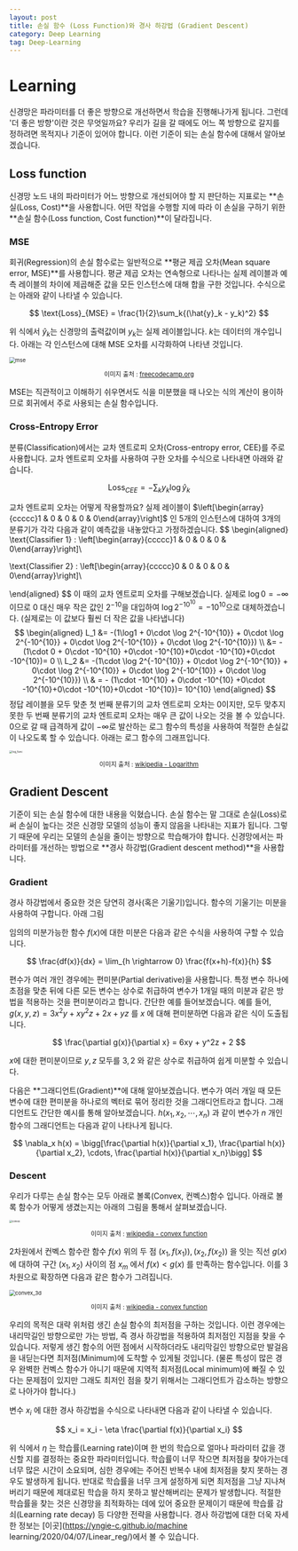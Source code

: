 ```yaml
---
layout: post
title: 손실 함수 (Loss Function)와 경사 하강법 (Gradient Descent)
category: Deep Learning
tag: Deep-Learning
---
```




# Learning

신경망은 파라미터를 더 좋은 방향으로 개선하면서 학습을 진행해나가게 됩니다. 그런데 '더 좋은 방향'이란 것은 무엇일까요? 우리가 길을 갈 때에도 어느 쪽 방향으로 갈지를 정하려면 목적지나 기준이 있어야 합니다. 이런 기준이 되는 손실 함수에 대해서 알아보겠습니다.

## Loss function

신경망 노드 내의 파라미터가 어느 방향으로 개선되어야 할 지 판단하는 지표로는 **손실(Loss, Cost)**을 사용합니다. 어떤 작업을 수행할 지에 따라 이 손실을 구하기 위한 **손실 함수(Loss function, Cost function)**이 달라집니다.

### MSE

회귀(Regression)의 손실 함수로는 일반적으로 **평균 제곱 오차(Mean square error, MSE)**를 사용합니다. 평균 제곱 오차는 연속형으로 나타나는 실제 레이블과 예측 레이블의 차이에 제곱해준 값을 모든 인스턴스에 대해 합을 구한 것입니다. 수식으로는 아래와 같이 나타낼 수 있습니다.


$$
\text{Loss}_{MSE} = \frac{1}{2}\sum_k{(\hat{y}_k - y_k)^2}
$$


위 식에서 $\hat{y}_k$는 신경망의 출력값이며 $y_k$는 실제 레이블입니다. $k$는 데이터의 개수입니다. 아래는 각 인스턴스에 대해 MSE 오차를 시각화하여 나타낸 것입니다.

<img src="https://cdn-media-1.freecodecamp.org/images/MNskFmGPKuQfMLdmpkT-X7-8w2cJXulP3683" alt="mse" style="zoom: 67%;" />

<p align="center" style="font-size:80%">이미지 출처 : <a href="https://www.freecodecamp.org/news/machine-learning-mean-squared-error-regression-line-c7dde9a26b93/">freecodecamp.org</a></p>

MSE는 직관적이고 이해하기 쉬우면서도 식을 미분했을 때 나오는 식의 계산이 용이하므로 회귀에서 주로 사용되는 손실 함수입니다.

### Cross-Entropy Error

분류(Classification)에서는 교차 엔트로피 오차(Cross-entropy error, CEE)를 주로 사용합니다. 교차 엔트로피 오차를 사용하여 구한 오차를 수식으로 나타내면 아래와 같습니다.


$$
\text{Loss}_{CEE} = -\sum_k{y_k\log{\hat{y}_k}}
$$


교차 엔트로피 오차는 어떻게 작용할까요? 실제 레이블이 $\left[\begin{array}{ccccc}1 & 0 & 0 & 0 & 0\end{array}\right]$ 인 5개의 인스턴스에 대하여 3개의 분류기가 각각 다음과 같이 예측값을 내놓았다고 가정하겠습니다.
$$
\begin{aligned}
\text{Classifier 1} : \left[\begin{array}{ccccc}1 & 0 & 0 & 0 & 0\end{array}\right]\\

\text{Classifier 2} : \left[\begin{array}{ccccc}0 & 0 & 0 & 0 & 0\end{array}\right]\\

\end{aligned}
$$
이 때의 교차 엔트로피 오차를 구해보겠습니다. 실제로 $\log0 = -\infty$ 이므로 $0$ 대신 매우 작은 값인 $2^{-10}$을 대입하여 $\log 2^{-10^{10}} = -10^{10}$으로 대체하겠습니다. (실제로는 이 값보다 훨씬 더 작은 값을 나타냅니다)
$$
\begin{aligned}
L_1 &= -(1\log1 + 0\cdot \log 2^{-10^{10}} + 0\cdot \log 2^{-10^{10}} + 0\cdot \log 2^{-10^{10}} + 0\cdot \log 2^{-10^{10}}) \\
&= - (1\cdot 0 + 0\cdot -10^{10} +0\cdot -10^{10}+0\cdot -10^{10}+0\cdot -10^{10})= 0 \\
L_2 &= -(1\cdot \log 2^{-10^{10}} + 0\cdot \log 2^{-10^{10}} + 0\cdot \log 2^{-10^{10}} + 0\cdot \log 2^{-10^{10}} + 0\cdot \log 2^{-10^{10}}) \\
& = - (1\cdot -10^{10} + 0\cdot -10^{10} +0\cdot -10^{10}+0\cdot -10^{10}+0\cdot -10^{10})= 10^{10}
\end{aligned}
$$
정답 레이블을 모두 맞춘 첫 번째 분류기의 교차 엔트로피 오차는 0이지만, 모두 맞추지 못한 두 번째 분류기의 교차 엔트로피 오차는 매우 큰 값이 나오는 것을 볼 수 있습니다. $0$으로 갈 때 급격하게 값이 $-\infty$로 발산하는 로그 함수의 특성을 사용하여 적절한 손실값이 나오도록 할 수 있습니다. 아래는 로그 함수의 그래프입니다.

<img src="https://upload.wikimedia.org/wikipedia/commons/thumb/1/17/Binary_logarithm_plot_with_ticks.svg/1280px-Binary_logarithm_plot_with_ticks.svg.png" alt="log_func" style="zoom: 33%;" />

<p align="center" style="font-size:80%">이미지 출처 : <a href="https://en.wikipedia.org/wiki/Logarithm">wikipedia - Logarithm</a></p>

## Gradient Descent

기준이 되는 손실 함수에 대한 내용을 익혔습니다. 손실 함수는 말 그대로 손실(Loss)로써 손실이 높다는 것은 신경망 모델의 성능이 좋지 않음을 나타내는 지표가 됩니다. 그렇기 때문에 우리는 모델의 손실을 줄이는 방향으로 학습해가야 합니다. 신경망에서는 파라미터를 개선하는 방법으로 **경사 하강법(Gradient descent method)**을 사용합니다.

### Gradient

경사 하강법에서 중요한 것은 당연히 경사(혹은 기울기)입니다. 함수의 기울기는 미분을 사용하여 구합니다. 아래 그림

임의의 미분가능한 함수 $f(x)$에 대한 미분은 다음과 같은 수식을 사용하여 구할 수 있습니다.


$$
\frac{df(x)}{dx} = \lim_{h \rightarrow 0} \frac{f(x+h)-f(x)}{h}
$$


편수가 여러 개인 경우에는 편미분(Partial derivative)을 사용합니다. 특정 변수 하나에 초점을 맞춘 뒤에 다른 모든 변수는 상수로 취급하여 변수가 1개일 때의 미분과 같은 방법을 적용하는 것을 편미분이라고 합니다. 간단한 예를 들어보겠습니다. 예를 들어, $g(x, y, z) = 3 x^2 y + x y^2 z + 2x + yz$ 를 $x$ 에 대해 편미분하면 다음과 같은 식이 도출됩니다.


$$
\frac{\partial g(x)}{\partial x} = 6xy + y^2z + 2
$$


$x$에 대한 편미분이므로 $y, z$ 모두를 $3, 2$ 와 같은 상수로 취급하여 쉽게 미분할 수 있습니다. 

다음은 **그래디언트(Gradient)**에 대해 알아보겠습니다. 변수가 여러 개일 때 모든 변수에 대한 편미분을 하나로의 벡터로 묶어 정리한 것을 그래디언트라고 합니다. 그래디언트도 간단한 예시를 통해 알아보겠습니다. $h(x_1, x_2, \cdots, x_n)$ 과 같이 변수가 $n$ 개인 함수의 그래디언트는 다음과 같이 나타나게 됩니다.


$$
\nabla_x h(x) = \bigg[\frac{\partial h(x)}{\partial x_1}, \frac{\partial h(x)}{\partial x_2}, \cdots, \frac{\partial h(x)}{\partial x_n}\bigg]
$$


### Descent

우리가 다루는 손실 함수는 모두 아래로 볼록(Convex, 컨벡스)함수 입니다. 아래로 볼록 함수가 어떻게 생겼는지는 아래의 그림을 통해서 살펴보겠습니다.

<img src="https://upload.wikimedia.org/wikipedia/commons/thumb/c/c7/ConvexFunction.svg/1920px-ConvexFunction.svg.png" alt="convex" style="zoom:30%;" />

<p align="center" style="font-size:80%">이미지 출처 : <a href="https://en.wikipedia.org/wiki/Convex_function">wikipedia - convex function</a></p>

2차원에서 컨벡스 함수란 함수 $f(x)$ 위의 두 점 $(x_1, f(x_1)), (x_2, f(x_2))$ 을 잇는 직선 $g(x)$ 에 대하여 구간 $(x_1, x_2)$ 사이의 점 $x_m$ 에서 $f(x) < g(x)$ 를 만족하는 함수입니다. 이를 3차원으로 확장하면 다음과 같은 함수가 그려집니다.

<img src="https://upload.wikimedia.org/wikipedia/commons/6/6e/Grafico_3d_x2%2Bxy%2By2.png" alt="convex_3d" style="zoom: 67%;" />

<p align="center" style="font-size:80%">이미지 출처 : <a href="https://en.wikipedia.org/wiki/Convex_function">wikipedia - convex function</a></p>

우리의 목적은 대략 위처럼 생긴 손실 함수의 최저점을 구하는 것입니다. 이런 경우에는 내리막길인 방향으로만 가는 방법, 즉 경사 하강법을 적용하여 최저점인 지점을 찾을 수 있습니다. 저렇게 생긴 함수의 어떤 점에서 시작하더라도 내리막길인 방향으로만 발걸음을 내딛는다면 최저점(Minimum)에 도착할 수 있게될 것입니다. (물론 특성이 많은 경우 완벽한 컨벡스 함수가 아니기 때문에 지역적 최저점(Local minimum)에 빠질 수 있다는 문제점이 있지만 그래도 최저인 점을 찾기 위해서는 그래디언트가 감소하는 방향으로 나아가야 합니다.)

변수 $x_i$ 에 대한 경사 하강법을 수식으로 나타내면 다음과 같이 나타낼 수 있습니다.


$$
x_i = x_i - \eta \frac{\partial f(x)}{\partial x_i}
$$


위 식에서 $\eta$ 는 학습률(Learning rate)이며 한 번의 학습으로 얼마나 파라미터 값을 갱신할 지를 결정하는 중요한 파라미터입니다. 학습률이 너무 작으면 최저점을 찾아가는데 너무 많은 시간이 소요되며, 심한 경우에는 주어진 반복수 내에 최저점을 찾지 못하는 경우도 발생하게 됩니다. 반대로 학습률을 너무 크게 설정하게 되면 최저점을 그냥 지나쳐버리기 때문에 제대로된 학습을 하지 못하고 발산해버리는 문제가 발생합니다. 적절한 학습률을 찾는 것은 신경망을 최적화하는 데에 있어 중요한 문제이기 때문에 학습률 감쇠(Learning rate decay) 등 다양한 전략을 사용합니다. 경사 하강법에 대한 더욱 자세한 정보는 [이곳](https://yngie-c.github.io/machine learning/2020/04/07/Linear_reg/)에서 볼 수 있습니다.